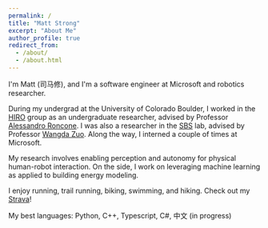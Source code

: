 ```yaml
---
permalink: /
title: "Matt Strong"
excerpt: "About Me"
author_profile: true
redirect_from: 
  - /about/
  - /about.html
---
```


I'm Matt (司马修), and I'm a software engineer at Microsoft and robotics researcher.

During my undergrad at the University of Colorado Boulder, I worked in the [HIRO](https://hiro-group.ronc.one) group as an undergraduate researcher, advised by Professor [Alessandro Roncone](https://alessandro.ronc.one/). I was also a researcher in the [SBS](https://www.colorado.edu/lab/sbs) lab, advised by Professor [Wangda Zuo](https://www.colorado.edu/ceae/wangda-zuo). Along the way, I interned a couple of times at Microsoft.

My research involves enabling perception and autonomy for physical human-robot interaction. On the side, I work on leveraging machine learning as applied to building energy modeling.

I enjoy running, trail running, biking, swimming, and hiking. Check out my [Strava](https://www.strava.com/athletes/26495451)!

My best languages: Python, C++, Typescript, C#, 中文 (in progress)
